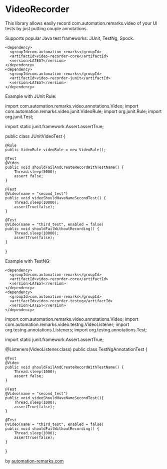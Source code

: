 # VideoRecorder

This library allows easily record com.automation.remarks.video of your UI tests by just putting couple annotations.

Supports popular Java test frameworks: JUnit, TestNg, Spock.

```
<dependency>
  <groupId>com.automation-remarks</groupId>
  <artifactId>video-recorder-core</artifactId>
  <version>LATEST</version>
</dependency>
<dependency>
  <groupId>com.automation-remarks</groupId>
  <artifactId>video-recorder-junit</artifactId>
  <version>LATEST</version>
</dependency> 
```

Example with JUnit Rule:


import com.automation.remarks.video.annotations.Video;
import com.automation.remarks.video.junit.VideoRule;
import org.junit.Rule;
import org.junit.Test;

import static junit.framework.Assert.assertTrue;

public class JUnitVideoTest {

    @Rule
    public VideoRule videoRule = new VideoRule();

    @Test
    @Video
    public void shouldFailAndCreateRecordWithTestName() {
        Thread.sleep(5000);
        assert false;
    }

    @Test
    @Video(name = "second_test")
    public void videoShouldHaveNameSecondTest() {
        Thread.sleep(10000);
        assertTrue(false);
    }

    @Test
    @Video(name = "third_test", enabled = false)
    public void shouldFailWithoutRecording() {
        Thread.sleep(10000);
        assertTrue(false);
    }
}

Example with TestNG:

```
<dependency>
  <groupId>com.automation-remarks</groupId>
  <artifactId>video-recorder-core</artifactId>
  <version>LATEST</version>
</dependency>
<dependency>
  <groupId>com.automation-remarks</groupId>
  <artifactId>video-recorder-testng</artifactId>
  <version>LATEST</version>
</dependency>
```


import com.automation.remarks.video.annotations.Video;
import com.automation.remarks.video.testng.VideoListener;
import org.testng.annotations.Listeners;
import org.testng.annotations.Test;

import static junit.framework.Assert.assertTrue;

@Listeners(VideoListener.class)
public class TestNgAnnotationTest {

    @Test
    @Video
    public void shouldFailAndCreateRecordWithTestName() {
        Thread.sleep(1000);
        assert false;
    }

    @Test
    @Video(name = "second_test")
    public void videoShouldHaveNameSecondTest(){
        Thread.sleep(1000);
        assertTrue(false);
    }

    @Test
    @Video(name = "third_test", enabled = false)
    public void shouldFailWithoutRecording() {
        Thread.sleep(1000);
        assertTrue(false);
    }
}


by [automation-remarks.com](http://automation-remarks.com/)
